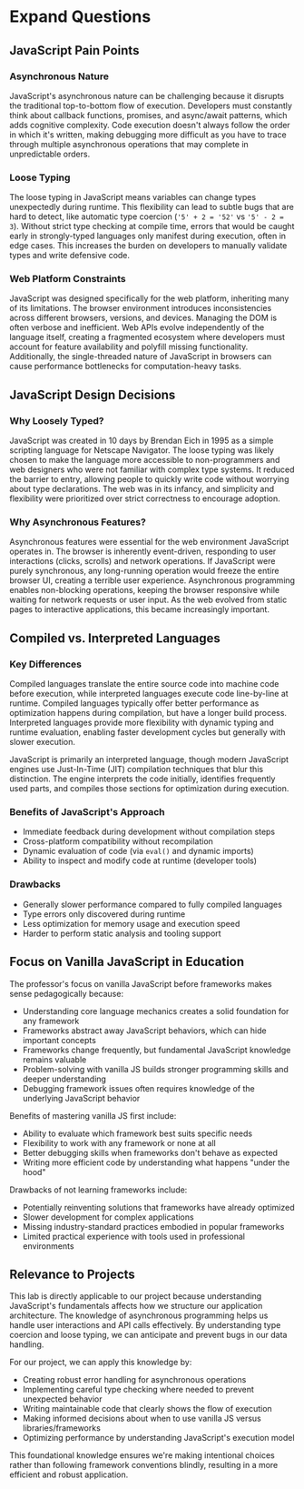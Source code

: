 # Expand Questions

## JavaScript Pain Points

### Asynchronous Nature
JavaScript's asynchronous nature can be challenging because it disrupts the traditional top-to-bottom flow of execution. Developers must constantly think about callback functions, promises, and async/await patterns, which adds cognitive complexity. Code execution doesn't always follow the order in which it's written, making debugging more difficult as you have to trace through multiple asynchronous operations that may complete in unpredictable orders.

### Loose Typing
The loose typing in JavaScript means variables can change types unexpectedly during runtime. This flexibility can lead to subtle bugs that are hard to detect, like automatic type coercion (`'5' + 2 = '52'` vs `'5' - 2 = 3`). Without strict type checking at compile time, errors that would be caught early in strongly-typed languages only manifest during execution, often in edge cases. This increases the burden on developers to manually validate types and write defensive code.

### Web Platform Constraints
JavaScript was designed specifically for the web platform, inheriting many of its limitations. The browser environment introduces inconsistencies across different browsers, versions, and devices. Managing the DOM is often verbose and inefficient. Web APIs evolve independently of the language itself, creating a fragmented ecosystem where developers must account for feature availability and polyfill missing functionality. Additionally, the single-threaded nature of JavaScript in browsers can cause performance bottlenecks for computation-heavy tasks.

## JavaScript Design Decisions

### Why Loosely Typed?
JavaScript was created in 10 days by Brendan Eich in 1995 as a simple scripting language for Netscape Navigator. The loose typing was likely chosen to make the language more accessible to non-programmers and web designers who were not familiar with complex type systems. It reduced the barrier to entry, allowing people to quickly write code without worrying about type declarations. The web was in its infancy, and simplicity and flexibility were prioritized over strict correctness to encourage adoption.

### Why Asynchronous Features?
Asynchronous features were essential for the web environment JavaScript operates in. The browser is inherently event-driven, responding to user interactions (clicks, scrolls) and network operations. If JavaScript were purely synchronous, any long-running operation would freeze the entire browser UI, creating a terrible user experience. Asynchronous programming enables non-blocking operations, keeping the browser responsive while waiting for network requests or user input. As the web evolved from static pages to interactive applications, this became increasingly important.

## Compiled vs. Interpreted Languages

### Key Differences
Compiled languages translate the entire source code into machine code before execution, while interpreted languages execute code line-by-line at runtime. Compiled languages typically offer better performance as optimization happens during compilation, but have a longer build process. Interpreted languages provide more flexibility with dynamic typing and runtime evaluation, enabling faster development cycles but generally with slower execution.

JavaScript is primarily an interpreted language, though modern JavaScript engines use Just-In-Time (JIT) compilation techniques that blur this distinction. The engine interprets the code initially, identifies frequently used parts, and compiles those sections for optimization during execution.

### Benefits of JavaScript's Approach
- Immediate feedback during development without compilation steps
- Cross-platform compatibility without recompilation
- Dynamic evaluation of code (via `eval()` and dynamic imports)
- Ability to inspect and modify code at runtime (developer tools)

### Drawbacks
- Generally slower performance compared to fully compiled languages
- Type errors only discovered during runtime
- Less optimization for memory usage and execution speed
- Harder to perform static analysis and tooling support

## Focus on Vanilla JavaScript in Education

The professor's focus on vanilla JavaScript before frameworks makes sense pedagogically because:

- Understanding core language mechanics creates a solid foundation for any framework
- Frameworks abstract away JavaScript behaviors, which can hide important concepts
- Frameworks change frequently, but fundamental JavaScript knowledge remains valuable
- Problem-solving with vanilla JS builds stronger programming skills and deeper understanding
- Debugging framework issues often requires knowledge of the underlying JavaScript behavior

Benefits of mastering vanilla JS first include:
- Ability to evaluate which framework best suits specific needs
- Flexibility to work with any framework or none at all
- Better debugging skills when frameworks don't behave as expected
- Writing more efficient code by understanding what happens "under the hood"

Drawbacks of not learning frameworks include:
- Potentially reinventing solutions that frameworks have already optimized
- Slower development for complex applications
- Missing industry-standard practices embodied in popular frameworks
- Limited practical experience with tools used in professional environments

## Relevance to Projects

This lab is directly applicable to our project because understanding JavaScript's fundamentals affects how we structure our application architecture. The knowledge of asynchronous programming helps us handle user interactions and API calls effectively. By understanding type coercion and loose typing, we can anticipate and prevent bugs in our data handling.

For our project, we can apply this knowledge by:
- Creating robust error handling for asynchronous operations
- Implementing careful type checking where needed to prevent unexpected behavior
- Writing maintainable code that clearly shows the flow of execution
- Making informed decisions about when to use vanilla JS versus libraries/frameworks
- Optimizing performance by understanding JavaScript's execution model

This foundational knowledge ensures we're making intentional choices rather than following framework conventions blindly, resulting in a more efficient and robust application.
